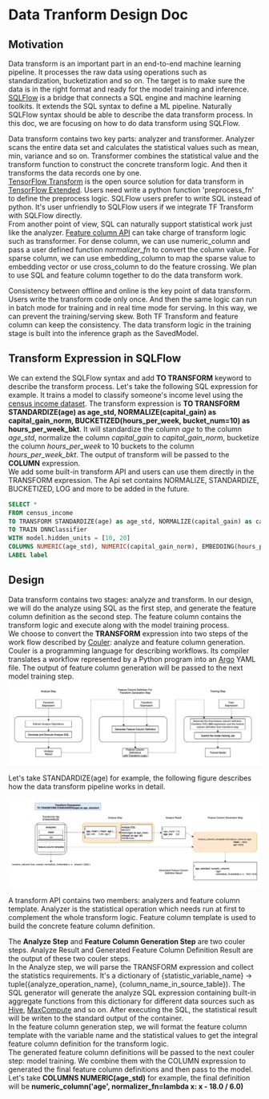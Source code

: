 # Data Tranform Design Doc

## Motivation

Data transform is an important part in an end-to-end machine learning pipeline. It processes the raw data using operations such as standardization, bucketization and so on. The target is to make sure the data is in the right format and ready for the model training and inference. [SQLFlow](https://github.com/sql-machine-learning/sqlflow) is a bridge that connects a SQL engine and machine learning toolkits. It extends the SQL syntax to define a ML pipeline. Naturally SQLFlow syntax should be able to describe the data transform process. In this doc, we are focusing on how to do data transform using SQLFlow.  

Data transform contains two key parts: analyzer and transformer. Analyzer scans the entire data set and calculates the statistical values such as mean, min, variance and so on. Transformer combines the statistical value and the transform function to construct the concrete transform logic. And then it transforms the data records one by one.  
[TensorFlow Transform](https://www.tensorflow.org/tfx/transform/get_started) is the open source solution for data transform in [TensorFlow Extended](https://www.tensorflow.org/tfx/guide). Users need write a python function 'preprocess_fn' to define the preprocess logic. SQLFlow users prefer to write SQL instead of python. It's user unfriendly to SQLFlow users if we integrate TF Transform with SQLFlow directly.  
From another point of view, SQL can naturally support statistical work just like the analyzer. [Feature column API](https://tensorflow.google.cn/api_docs/python/tf/feature_column) can take charge of transform logic such as transformer. For dense column, we can use numeric_column and pass a user defined function *normalizer_fn* to convert the column value. For sparse column, we can use embedding_column to map the sparse value to embedding vector or use cross_column to do the feature crossing. We plan to use SQL and feature column together to do the data transform work.  

Consistency between offline and online is the key point of data transform. Users write the transform code only once. And then the same logic can run in batch mode for training and in real time mode for serving. In this way, we can prevent the training/serving skew. Both TF Transform and feature column can keep the consistency. The data transform logic in the training stage is built into the inference graph as the SavedModel.  

## Transform Expression in SQLFlow

We can extend the SQLFlow syntax and add **TO TRANSFORM** keyword to describe the transform process. Let's take the following SQL expression for example. It trains a model to classify someone's income level using the [census income dataset](https://archive.ics.uci.edu/ml/datasets/Census+Income). The transform expression is **TO TRANSFORM STANDARDIZE(age) as age_std, NORMALIZE(capital_gain) as capital_gain_norm, BUCKETIZED(hours_per_week, bucket_num=10) as hours_per_week_bkt**. It will standardize the column *age* to the column *age_std*, normalize the column *capital_gain* to *capital_gain_norm*, bucketize the column *hours_per_week* to 10 buckets to the column *hours_per_week_bkt*. The output of transform will be passed to the **COLUMN** expression.  
We add some built-in transform API and users can use them directly in the TRANSFORM expression. The Api set contains NORMALIZE, STANDARDIZE, BUCKETIZED, LOG and more to be added in the future.  

```SQL
SELECT *
FROM census_income
TO TRANSFORM STANDARDIZE(age) as age_std, NORMALIZE(capital_gain) as capital_gain_norm, BUCKETIZED(hours_per_week, bucket_num=10) as hours_per_week_bkt
TO TRAIN DNNClassifier
WITH model.hidden_units = [10, 20]
COLUMNS NUMERIC(age_std), NUMERIC(capital_gain_norm), EMBEDDING(hours_per_week_bkt, dim=128)
LABEL label
```

## Design

Data transform contains two stages: analyze and transform. In our design, we will do the analyze using SQL as the first step, and generate the feature column definition as the second step. The feature column contains the transform logic and execute along with the model training process.  
We choose to convert the **TRANSFORM** expression into two steps of the work flow described by [Couler](https://github.com/sql-machine-learning/sqlflow/blob/develop/python/couler/README.md): analyze and feature column generation. Couler is a programming language for describing workflows. Its compiler translates a workflow represented by a Python program into an [Argo](https://argoproj.github.io/) YAML file. The output of feature column generation will be passed to the next model training step.  
![data_transform_pipeline](../images/data_transform_pipeline.png)

Let's take STANDARDIZE(age) for example, the following figure describes how the data transform pipeline works in detail.  

![transform_steps](../images/transform_steps.png)

A transform API contains two members: analyzers and feature column template. Analyzer is the statistical operation which needs run at first to complement the whole transform logic. Feature column template is used to build the concrete feature column definition.  

The **Analyze Step** and **Feature Column Generation Step** are two couler steps. Analyze Result and Generated Feature Column Definition Result are the output of these two couler steps.  
In the Analyze step, we will parse the TRANSFORM expression and collect the statistics requirements. It's a dictionary of {statistic_variable_name} -> tuple({analyze_operation_name}, {column_name_in_source_table}). The SQL generator will generate the analyze SQL expression containing built-in aggregate functions from this dictionary for different data sources such as [Hive](https://cwiki.apache.org/confluence/display/Hive/LanguageManual+UDF), [MaxCompute](https://help.aliyun.com/document_detail/48975.html) and so on. After executing the SQL, the statistical result will be writen to the standard output of the container.  
In the feature column generation step, we will format the feature column template with the variable name and the statistical values to get the integral feature column definition for the transform logic.  
The generated feature column definitions will be passed to the next couler step: model training. We combine them with the COLUMN expression to generated the final feature column definitions and then pass to the model. Let's take **COLUMNS NUMERIC(age_std)** for example, the final definition will be **numeric_column('age', normalizer_fn=lambda x: x - 18.0 / 6.0)**  
